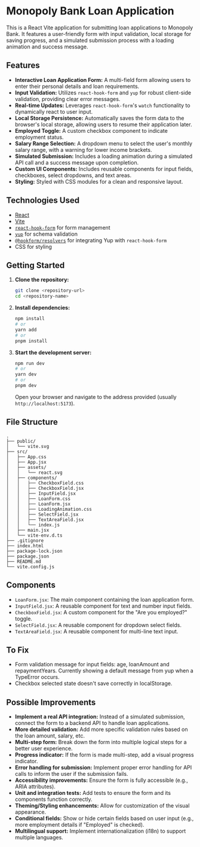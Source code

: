 # Monopoly Bank Loan Application

This is a React Vite application for submitting loan applications to Monopoly Bank. It features a user-friendly form with input validation, local storage for saving progress, and a simulated submission process with a loading animation and success message.

## Features

-   **Interactive Loan Application Form:** A multi-field form allowing users to enter their personal details and loan requirements.
-   **Input Validation:** Utilizes `react-hook-form` and `yup` for robust client-side validation, providing clear error messages.
-   **Real-time Updates:** Leverages `react-hook-form`'s `watch` functionality to dynamically react to user input.
-   **Local Storage Persistence:** Automatically saves the form data to the browser's local storage, allowing users to resume their application later.
-   **Employed Toggle:** A custom checkbox component to indicate employment status.
-   **Salary Range Selection:** A dropdown menu to select the user's monthly salary range, with a warning for lower income brackets.
-   **Simulated Submission:** Includes a loading animation during a simulated API call and a success message upon completion.
-   **Custom UI Components:** Includes reusable components for input fields, checkboxes, select dropdowns, and text areas.
-   **Styling:** Styled with CSS modules for a clean and responsive layout.

## Technologies Used

-   [React](https://react.dev/)
-   [Vite](https://vitejs.dev/)
-   [`react-hook-form`](https://react-hook-form.com/) for form management
-   [`yup`](https://github.com/jquense/yup) for schema validation
-   [`@hookform/resolvers`](https://react-hook-form.com/resolvers) for integrating Yup with `react-hook-form`
-   CSS for styling

## Getting Started

1.  **Clone the repository:**
    ```bash
    git clone <repository-url>
    cd <repository-name>
    ```

2.  **Install dependencies:**
    ```bash
    npm install
    # or
    yarn add
    # or
    pnpm install
    ```

3.  **Start the development server:**
    ```bash
    npm run dev
    # or
    yarn dev
    # or
    pnpm dev
    ```

    Open your browser and navigate to the address provided (usually `http://localhost:5173`).

## File Structure
```
.
├── public/
│   └── vite.svg
├── src/
│   ├── App.css
│   ├── App.jsx
│   ├── assets/
│   │   └── react.svg
│   ├── components/
│   │   ├── CheckboxField.css
│   │   ├── CheckboxField.jsx
│   │   ├── InputField.jsx
│   │   ├── LoanForm.css
│   │   ├── LoanForm.jsx
│   │   ├── LoadingAnimation.css
│   │   ├── SelectField.jsx
│   │   ├── TextAreaField.jsx
│   │   └── index.js
│   ├── main.jsx
│   └── vite-env.d.ts
├── .gitignore
├── index.html
├── package-lock.json
├── package.json
├── README.md
└── vite.config.js
```


## Components

-   `LoanForm.jsx`: The main component containing the loan application form.
-   `InputField.jsx`: A reusable component for text and number input fields.
-   `CheckboxField.jsx`: A custom component for the "Are you employed?" toggle.
-   `SelectField.jsx`: A reusable component for dropdown select fields.
-   `TextAreaField.jsx`: A reusable component for multi-line text input.

## To Fix

-   Form validation message for input fields: age, loanAmount and repaymentYears. Currently showing a default message from yup when a TypeError occurs.
-   Checkbox selected state doesn't save correctly in localStorage.

## Possible Improvements

-   **Implement a real API integration:** Instead of a simulated submission, connect the form to a backend API to handle loan applications.
-   **More detailed validation:** Add more specific validation rules based on the loan amount, salary, etc.
-   **Multi-step form:** Break down the form into multiple logical steps for a better user experience.
-   **Progress indicator:** If the form is made multi-step, add a visual progress indicator.
-   **Error handling for submission:** Implement proper error handling for API calls to inform the user if the submission fails.
-   **Accessibility improvements:** Ensure the form is fully accessible (e.g., ARIA attributes).
-   **Unit and integration tests:** Add tests to ensure the form and its components function correctly.
-   **Theming/Styling enhancements:** Allow for customization of the visual appearance.
-   **Conditional fields:** Show or hide certain fields based on user input (e.g., more employment details if "Employed" is checked).
-   **Multilingual support:** Implement internationalization (i18n) to support multiple languages.
